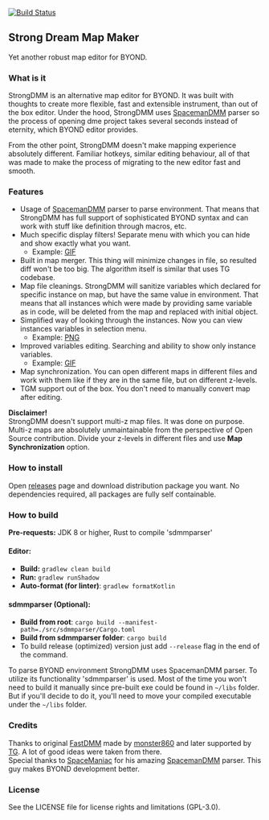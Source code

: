 [![Build Status](https://travis-ci.org/SpaiR/StrongDMM.svg?branch=master)](https://travis-ci.org/SpaiR/StrongDMM)

## Strong Dream Map Maker
Yet another robust map editor for BYOND.


### What is it
StrongDMM is an alternative map editor for BYOND. It was built with thoughts to create more flexible, fast and extensible instrument,
than out of the box editor. Under the hood, StrongDMM uses [SpacemanDMM](https://github.com/SpaceManiac/SpacemanDMM) parser so the process of opening
dme project takes several seconds instead of eternity, which BYOND editor provides.

From the other point, StrongDMM doesn't make mapping experience absolutely different. Familiar hotkeys, similar editing behaviour,
all of that was made to make the process of migrating to the new editor fast and smooth.


### Features
* Usage of [SpacemanDMM](https://github.com/SpaceManiac/SpacemanDMM) parser to parse environment. That means that StrongDMM has full support
of sophisticated BYOND syntax and can work with stuff like definition through macros, etc.
* Much specific display filters! Separate menu with which you can hide and show exactly what you want.
    * Example: [GIF](https://imgur.com/a/e8apLGT)
* Built in map merger. This thing will minimize changes in file, so resulted diff won't be too big. The algorithm itself is similar that uses TG codebase.
* Map file cleanings. StrongDMM will sanitize variables which declared for specific instance on map, but have the same value in environment.
That means that all instances which were made by providing same variable as in code, will be deleted from the map and replaced with initial object.
* Simplified way of looking through the instances. Now you can view instances variables in selection menu.
    * Example: [PNG](https://imgur.com/a/PykpCmw)
* Improved variables editing. Searching and ability to show only instance variables.
    * Example: [GIF](https://imgur.com/a/ew38gYU)
* Map synchronization. You can open different maps in different files and work with them like if they are in the same file, but on different z-levels.
* TGM support out of the box. You don't need to manually convert map after editing.

**Disclaimer!**<br>
StrongDMM doesn't support multi-z map files. It was done on purpose. Multi-z maps are absolutely unmaintainable from the perspective of Open Source contribution.
Divide your z-levels in different files and use **Map Synchronization** option.


### How to install
Open [releases](https://github.com/SpaiR/StrongDMM/releases) page and download distribution package you want.
No dependencies required, all packages are fully self containable.


### How to build
**Pre-requests:** JDK 8 or higher, Rust to compile 'sdmmparser'

#### Editor:
- **Build:** `gradlew clean build`
- **Run:** `gradlew runShadow`
- **Auto-format (for linter)**: `gradlew formatKotlin`

#### sdmmparser (Optional):
- **Build from root**: `cargo build --manifest-path=./src/sdmmparser/Cargo.toml`
- **Build from sdmmparser folder**: `cargo build`
- To build release (optimized) version just add `--release` flag in the end of the command.

To parse BYOND environment StrongDMM uses SpacemanDMM parser. To utilize its functionality 'sdmmparser' is used.
Most of the time you won't need to build it manually since pre-built exe could be found in `~/libs` folder.
But if you'll decide to do it, you'll need to move your compiled executable under the `~/libs` folder.


### Credits
Thanks to original [FastDMM](https://github.com/monster860/FastDMM) made by [monster860](https://github.com/monster860)
and later supported by [TG](https://github.com/tgstation/FastDMM). A lot of good ideas were taken from there.<br>
Special thanks to [SpaceManiac](https://github.com/SpaceManiac) for his amazing [SpacemanDMM](https://github.com/SpaceManiac/SpacemanDMM) parser.
This guy makes BYOND development better.


### License
See the LICENSE file for license rights and limitations (GPL-3.0).
